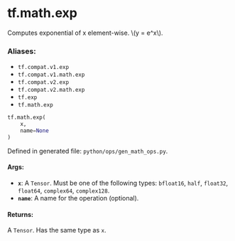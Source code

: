 <div itemscope itemtype="http://developers.google.com/ReferenceObject">
<meta itemprop="name" content="tf.math.exp" />
<meta itemprop="path" content="Stable" />
</div>

# tf.math.exp

Computes exponential of x element-wise.  \\(y = e^x\\).

### Aliases:

* `tf.compat.v1.exp`
* `tf.compat.v1.math.exp`
* `tf.compat.v2.exp`
* `tf.compat.v2.math.exp`
* `tf.exp`
* `tf.math.exp`

``` python
tf.math.exp(
    x,
    name=None
)
```



Defined in generated file: `python/ops/gen_math_ops.py`.

<!-- Placeholder for "Used in" -->


#### Args:


* <b>`x`</b>: A `Tensor`. Must be one of the following types: `bfloat16`, `half`, `float32`, `float64`, `complex64`, `complex128`.
* <b>`name`</b>: A name for the operation (optional).


#### Returns:

A `Tensor`. Has the same type as `x`.

